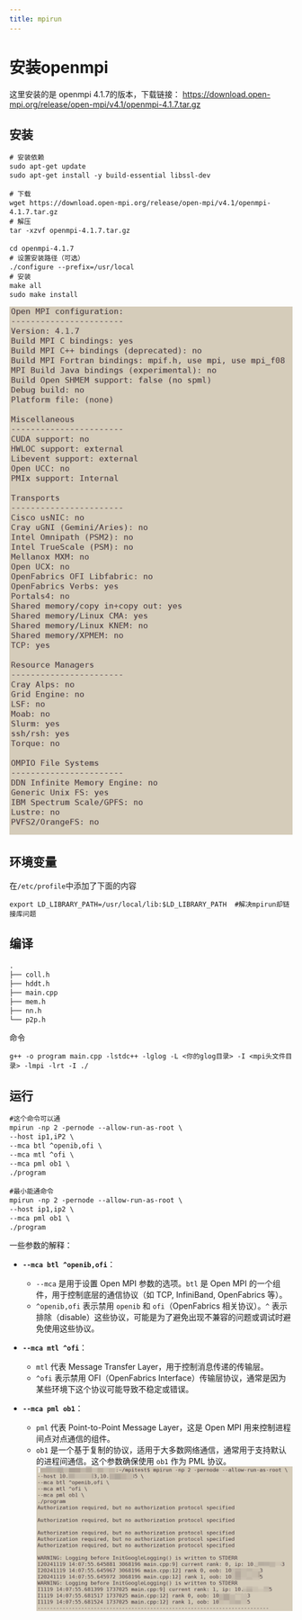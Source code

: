 ```yaml
---
title: mpirun
---
```




# 安装openmpi

这里安装的是 openmpi 4.1.7的版本，下载链接：
https://download.open-mpi.org/release/open-mpi/v4.1/openmpi-4.1.7.tar.gz

## 安装

```shell
# 安装依赖
sudo apt-get update
sudo apt-get install -y build-essential libssl-dev

# 下载
wget https://download.open-mpi.org/release/open-mpi/v4.1/openmpi-4.1.7.tar.gz
# 解压
tar -xzvf openmpi-4.1.7.tar.gz

cd openmpi-4.1.7
# 设置安装路径（可选）
./configure --prefix=/usr/local
# 安装
make all
sudo make install
```

![image.png](https://raw.githubusercontent.com/a-c-dream/imgs/master/img/20241119101356.png)

## 环境变量

在`/etc/profile`中添加了下面的内容

```shell
export LD_LIBRARY_PATH=/usr/local/lib:$LD_LIBRARY_PATH  #解决mpirun却链接库问题
```

## 编译

```shell
.
├── coll.h
├── hddt.h
├── main.cpp
├── mem.h
├── nn.h
└── p2p.h

```

命令
```shell
g++ -o program main.cpp -lstdc++ -lglog -L <你的glog目录> -I <mpi头文件目录> -lmpi -lrt -I ./
```

## 运行


```shell
#这个命令可以通
mpirun -np 2 -pernode --allow-run-as-root \
--host ip1,iP2 \
--mca btl ^openib,ofi \
--mca mtl ^ofi \
--mca pml ob1 \
./program

#最小能通命令
mpirun -np 2 -pernode --allow-run-as-root \
--host ip1,ip2 \
--mca pml ob1 \
./program
```

一些参数的解释：

- **`--mca btl ^openib,ofi`**：
    - `--mca` 是用于设置 Open MPI 参数的选项。`btl` 是 Open MPI 的一个组件，用于控制底层的通信协议（如 TCP, InfiniBand, OpenFabrics 等）。
    - `^openib,ofi` 表示禁用 `openib` 和 `ofi`（OpenFabrics 相关协议）。`^` 表示排除（disable）这些协议，可能是为了避免出现不兼容的问题或调试时避免使用这些协议。
- **`--mca mtl ^ofi`**：

    - `mtl` 代表 Message Transfer Layer，用于控制消息传递的传输层。
    - `^ofi` 表示禁用 OFI（OpenFabrics Interface）传输层协议，通常是因为某些环境下这个协议可能导致不稳定或错误。
- **`--mca pml ob1`**：

  - `pml` 代表 Point-to-Point Message Layer，这是 Open MPI 用来控制进程间点对点通信的组件。
  - `ob1` 是一个基于复制的协议，适用于大多数网络通信，通常用于支持默认的进程间通信。这个参数确保使用 `ob1` 作为 PML 协议。
  ![image-20241127081141422](https://raw.githubusercontent.com/a-c-dream/imgs/master/img/image-20241127081141422.png)

